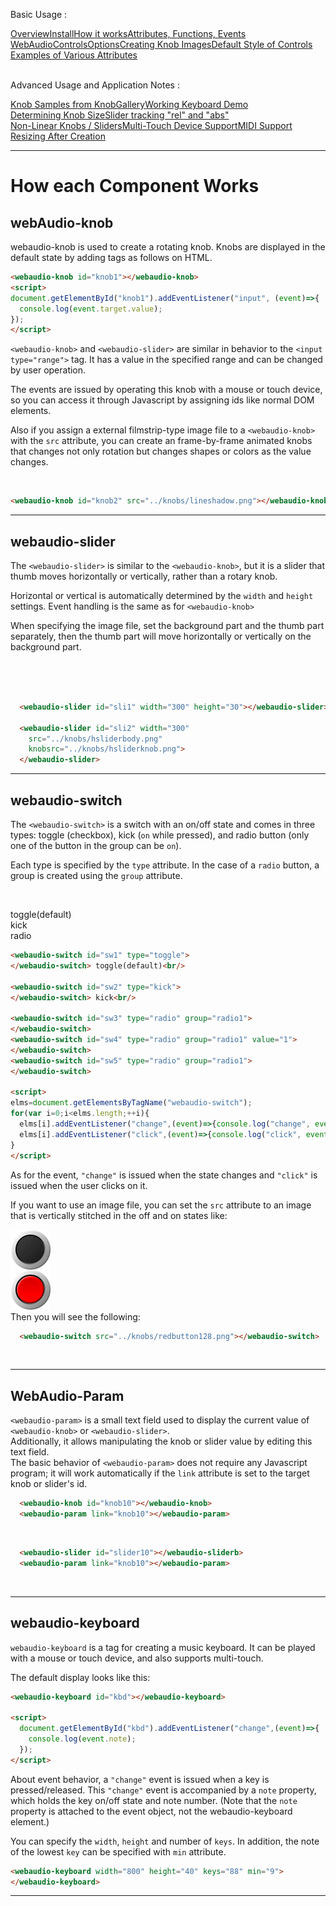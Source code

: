 <link rel="stylesheet" href="./docstyle.css">

<script>
  WebAudioControlsOptions={

  };
</script>

<script src="../webaudio-controls.js"></script>

Basic Usage :
<div style="display:flex;width:100%;flex-wrap:wrap">
<div class="item"><a href="./index.html">Overview</a></div>
<div class="item"><a href="./install.html">Install</a></div>
<div class="item cur"><a href="./components.html">How it works</a></div>
<div class="item"><a href="./specs.html">Attributes, Functions, Events</a></div>
<div class="item"><a href="./options.html">WebAudioControlsOptions</a></div>
<div class="item"><a href="./knobimage.html">Creating Knob Images</a></div>
<div class="item"><a href="./defstyle.html">Default Style of Controls</a></div>
<div class="item"><a href="./example.html">Examples of Various Attributes</a></div>
</div>
<br/>

Advanced Usage and Application Notes :
<div style="display:flex;width:100%;flex-wrap:wrap">
<div class="item"><a href="./knobsamples.html">Knob Samples from KnobGallery</a></div>
<div class="item"><a href="./keyboard.html">Working Keyboard Demo</a></div>
<div class="item"><a href="./knobsize.html">Determining Knob Size</a></div>
<div class="item"><a href="./tracking.html">Slider tracking "rel" and "abs"</a></div>
<div class="item"><a href="./nonlinear.html">Non-Linear Knobs / Sliders</a></div>
<div class="item"><a href="./multifader.html">Multi-Touch Device Support</a></div>
<div class="item"><a href="./midisupport.html">MIDI Support</a></div>
<div class="item"><a href="./resizetest.html">Resizing After Creation</a></div>
</div>

---

# How each Component Works

## webAudio-knob

webaudio-knob is used to create a rotating knob.
Knobs are displayed in the default state by adding tags as follows on HTML.  

<webaudio-knob id="knob1"></webaudio-knob>
<script>
document.getElementById("knob1").addEventListener("input", (event)=>{
  console.log(event.target.value);
});
</script>


```html
<webaudio-knob id="knob1"></webaudio-knob>
<script>
document.getElementById("knob1").addEventListener("input", (event)=>{
  console.log(event.target.value);
});
</script>
```


`<webaudio-knob>` and `<webaudio-slider>` are similar in behavior to the `<input type="range">` tag. It has a value in the specified range and can be changed by user operation.

The events are issued by operating this knob with a mouse or touch device, so you can access it through Javascript by assigning ids like normal DOM elements.

Also if you assign a external filmstrip-type image file to a `<webaudio-knob>` with the `src` attribute, you can create an frame-by-frame animated knobs that changes not only rotation but changes shapes or colors as the value changes.

<br/>
<webaudio-knob id="knob2" src="../knobs/lineshadow.png"></webaudio-knob>

```html
<webaudio-knob id="knob2" src="../knobs/lineshadow.png"></webaudio-knob>
```

---

## webaudio-slider

The `<webaudio-slider>` is similar to the `<webaudio-knob>`, but it is a slider that thumb moves horizontally or vertically, rather than a rotary knob.

Horizontal or vertical is automatically determined by the `width` and `height` settings. Event handling is the same as for `<webaudio-knob>`

When specifying the image file, set the background part and the thumb part separately, then the thumb part will move horizontally or vertically on the background part.

<webaudio-slider id="sli1" width="300" height="30"></webaudio-slider><br/><br/>
<webaudio-slider id="sli2" width="300" src="../knobs/hsliderbody.png" knobsrc="../knobs/hsliderknob.png"></webaudio-slider><br/>

```html
  <webaudio-slider id="sli1" width="300" height="30"></webaudio-slider>

  <webaudio-slider id="sli2" width="300" 
    src="../knobs/hsliderbody.png" 
    knobsrc="../knobs/hsliderknob.png">
  </webaudio-slider>
```

---

## webaudio-switch

The `<webaudio-switch>` is a switch with an on/off state and comes in three types: toggle (checkbox), kick (`on` while pressed), and radio button (only one of the button in the group can be `on`).  

Each type is specified by the `type` attribute. In the case of a `radio` button, a group is created using the `group` attribute.  

<br/>

<webaudio-switch id="sw1" type="toggle"></webaudio-switch> toggle(default)<br/>
<webaudio-switch id="sw2" type="kick"></webaudio-switch> kick<br/>
<webaudio-switch id="sw3" type="radio" group="radio1"></webaudio-switch>
<webaudio-switch id="sw4" type="radio" group="radio1" value="1"></webaudio-switch>
<webaudio-switch id="sw5" type="radio" group="radio1"></webaudio-switch> radio<br/>
<script>
elms=document.getElementsByTagName("webaudio-switch");
for(var i=0;i<elms.length;++i){
  elms[i].addEventListener("change",(event)=>{
    console.log("change", event.target.id, event.target.value)
  });
  elms[i].addEventListener("click",(event)=>{
    console.log("click", event.target.id, event.target.value)
  });
}
</script>

```html
<webaudio-switch id="sw1" type="toggle">
</webaudio-switch> toggle(default)<br/>

<webaudio-switch id="sw2" type="kick">
</webaudio-switch> kick<br/>

<webaudio-switch id="sw3" type="radio" group="radio1">
</webaudio-switch>
<webaudio-switch id="sw4" type="radio" group="radio1" value="1">
</webaudio-switch>
<webaudio-switch id="sw5" type="radio" group="radio1">
</webaudio-switch>

<script>
elms=document.getElementsByTagName("webaudio-switch");
for(var i=0;i<elms.length;++i){
  elms[i].addEventListener("change",(event)=>{console.log("change", event.target.id, event.target.value)});
  elms[i].addEventListener("click",(event)=>{console.log("click", event.target.id, event.target.value)});
}
</script>
```

As for the event, `"change"` is issued when the state changes and `"click"` is issued when the user clicks on it.  

If you want to use an image file, you can set the `src` attribute to an image that is vertically stitched in the off and on states like:  

<img src="../knobs/redbutton128.png" width="64"/>  

<br/>
Then you will see the following:<br/>

<webaudio-switch src="../knobs/redbutton128.png"></webaudio-switch>

```html
  <webaudio-switch src="../knobs/redbutton128.png"></webaudio-switch>
```
<br/>

---

## WebAudio-Param

`<webaudio-param>` is a small text field used to display the current value of `<webaudio-knob>` or `<webaudio-slider>`.  
Additionally, it allows manipulating the knob or slider value by editing this text field.
<br/>
The basic behavior of `<webaudio-param>` does not require any Javascript program; it will work automatically if the `link` attribute is set to the target knob or slider's id.
<br/>

<webaudio-knob id="knob10"></webaudio-knob>
<webaudio-param link="knob10"></webaudio-param>

```html
  <webaudio-knob id="knob10"></webaudio-knob>
  <webaudio-param link="knob10"></webaudio-param>
```

<br/>

<webaudio-slider id="slider10"></webaudio-slider>
<webaudio-param link="slider10"></webaudio-param>

```html
  <webaudio-slider id="slider10"></webaudio-sliderb>
  <webaudio-param link="knob10"></webaudio-param>
```

<br/>

---

## webaudio-keyboard

`webaudio-keyboard` is a tag for creating a music keyboard. It can be played with a mouse or touch device, and also supports multi-touch.

The default display looks like this:  

<webaudio-keyboard id="kbd"></webaudio-keyboard>
<script>
  document.getElementById("kbd").addEventListener("change",(event)=>{
    console.log(event.note);
  });
</script>

```html
<webaudio-keyboard id="kbd"></webaudio-keyboard>

<script>
  document.getElementById("kbd").addEventListener("change",(event)=>{
    console.log(event.note);
  });
</script>
```

About event behavior, a `"change"` event is issued when a key is pressed/released.
This `"change"` event is accompanied by a `note` property, which holds the key on/off state and note number. (Note that the `note` property is attached to the event object, not the webaudio-keyboard element.)  

You can specify the `width`, `height` and number of `keys`. In addition, the note of the lowest `key` can be specified with `min` attribute.  

<webaudio-keyboard width="600" height="40" keys="88" min="9">
</webaudio-keyboard>

```html
<webaudio-keyboard width="800" height="40" keys="88" min="9">
</webaudio-keyboard>
```

---
